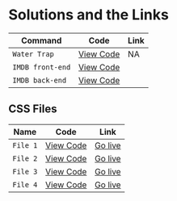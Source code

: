 # Solutions and the Links

| Command | Code | Link |
| --- | --- | --- |
| `Water Trap` | <a href="https://github.com/Sathiyapramod/water-trap" target="_blank">View Code</a> | NA |
| `IMDB front-end` | <a href="https://github.com/Sathiyapramod/imdb-clone-front-end" target="_blank">View Code</a> | |
| `IMDB back-end` | <a href="https://github.com/Sathiyapramod/imdb-clone-front-end" target="_blank">View Code</a> | |


## CSS Files 

| Name | Code | Link |
| --- | --- | --- |
| `File 1`| <a href="https://github.com/Sathiyapramod/FoodFactory" target="blank">View Code</a> | <a href="https://ephemeral-starlight-c6dd14.netlify.app/" target="_blank">Go live</a> |
| `File 2`| <a href="https://github.com/Sathiyapramod/Food-grain" target="blank">View Code</a> | <a href="https://inquisitive-frangipane-88cbe8.netlify.app/" target="_blank">Go live</a> |
| `File 3`| <a href="https://github.com/Sathiyapramod/hover-demo-2" target="blank">View Code</a> | <a href="https://whimsical-pastelito-dc6130.netlify.app/" target="_blank">Go live</a> |
| `File 4`| <a href="https://github.com/Sathiyapramod/Team-CEO" target="blank">View Code</a> | <a href="https://sathiyapramod-team-ceo.netlify.app/" target="_blank">Go live</a> |

